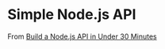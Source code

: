 # Simple Node.js API

From [Build a Node.js API in Under 30 Minutes](https://medium.com/free-code-camp/building-a-simple-node-js-api-in-under-30-minutes-a07ea9e390d2)
